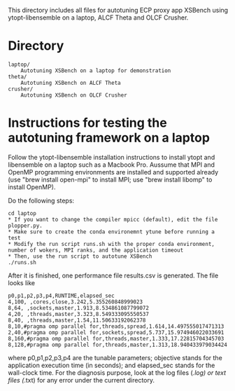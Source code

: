 This directory includes all files for autotuning ECP proxy app XSBench using ytopt-libensemble on a laptop, ALCF Theta and OLCF Crusher.

# Directory
```
laptop/	
    Autotuning XSBench on a laptop for demonstration
theta/
    Autotuning XSBench on ALCF Theta
crusher/	
    Autotuning XSBench on OLCF Crusher 

```

# Instructions for testing the autotuning framework on a laptop 
Follow the ytopt-libensemble installation instructions to install ytopt and libensemble on a laptop such as a Macbook Pro. Aussume that MPI and OpenMP programming environments are installed and supported already (use "brew install open-mpi" to install MPI; use "brew install libomp" to install OpenMP). 

Do the following steps:
```
cd laptop
* If you want to change the compiler mpicc (default), edit the file plopper.py. 
* Make sure to create the conda environemnt ytune before running a test
* Modify the run script runs.sh with the proper conda environment, number of wokers, MPI ranks, and the application timeout
* Then, use the run script to autotune XSBench 
./runs.sh
```
After it is finished, one performance file results.csv is generated. The file looks like 
```
p0,p1,p2,p3,p4,RUNTIME,elapsed_sec
4,100, ,cores,close,3.242,5.355260848999023
8,64, ,sockets,master,1.913,8.534861087799072
4,20, ,threads,master,3.323,8.549333095550537
8,40, ,threads,master,1.54,11.50633192062378
8,10,#pragma omp parallel for,threads,spread,1.614,14.497555017471313
2,40,#pragma omp parallel for,sockets,spread,5.737,15.974946022033691
8,160,#pragma omp parallel for,threads,master,1.333,17.22815704345703
8,128,#pragma omp parallel for,threads,master,1.313,18.940433979034424
```
where p0,p1,p2,p3,p4 are the tunable parameters; objective stands for the application execution time (in seconds); and elapsed_sec stands for the wall-clock time. For the diagnosis purpose, look at the log files (*.log) or text files (*.txt) for any error under the current directory.
